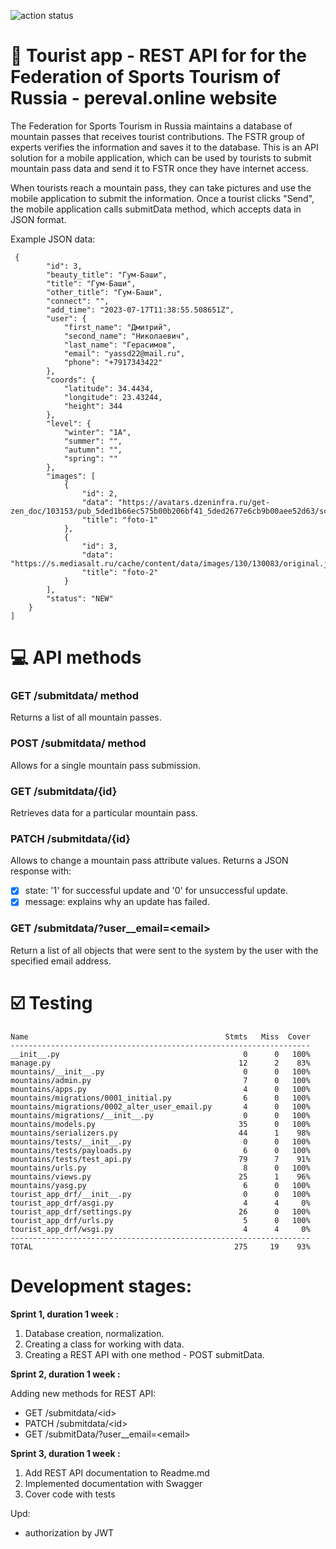![action status](https://github.com/mojout/tourist_app/actions/workflows/django.yml/badge.svg)

# :sunrise_over_mountains: Tourist app - REST API for for the Federation of Sports Tourism of Russia - pereval.online website
The Federation for Sports Tourism in Russia maintains a database of mountain passes that receives tourist contributions. The FSTR group of experts verifies the information and saves it to the database. This is an API solution for a mobile application, which can be used by tourists to submit mountain pass data and send it to FSTR once they have internet access.

When tourists reach a mountain pass, they can take pictures and use the mobile application to submit the information. Once a tourist clicks "Send", the mobile application calls submitData method, which accepts data in JSON format.

Example JSON data:
```
 {
        "id": 3,
        "beauty_title": "Гум-Баши",
        "title": "Гум-Баши",
        "other_title": "Гум-Баши",
        "connect": "",
        "add_time": "2023-07-17T11:38:55.508651Z",
        "user": {
            "first_name": "Дмитрий",
            "second_name": "Николаевич",
            "last_name": "Герасимов",
            "email": "yassd22@mail.ru",
            "phone": "+7917343422"
        },
        "coords": {
            "latitude": 34.4434,
            "longitude": 23.43244,
            "height": 344
        },
        "level": {
            "winter": "1A",
            "summer": "",
            "autumn": "",
            "spring": ""
        },
        "images": [
            {
                "id": 2,
                "data": "https://avatars.dzeninfra.ru/get-zen_doc/103153/pub_5ded1b66ec575b00b206bf41_5ded2677e6cb9b00aee52d63/scale_1200",
                "title": "foto-1"
            },
            {
                "id": 3,
                "data": "https://s.mediasalt.ru/cache/content/data/images/130/130083/original.jpg",
                "title": "foto-2"
            }
        ],
        "status": "NEW"
    }
]
```
# :computer: API methods
### GET /submitdata/ method
Returns a list of all mountain passes.
### POST /submitdata/ method
Allows for a single mountain pass submission.
### GET /submitdata/{id}
Retrieves data for a particular mountain pass.
### PATCH /submitdata/{id}
Allows to change a mountain pass attribute values. Returns a JSON response with:
- [X] state: '1' for successful update and '0' for unsuccessful update.
- [X] message: explains why an update has failed.
### GET /submitdata/?user__email=\<email> 
Return a list of all objects that were sent to the system by the user with the specified email address.

# ☑️ Testing

```
Name                                            Stmts   Miss  Cover
-------------------------------------------------------------------
__init__.py                                         0      0   100%
manage.py                                          12      2    83%
mountains/__init__.py                               0      0   100%
mountains/admin.py                                  7      0   100%
mountains/apps.py                                   4      0   100%
mountains/migrations/0001_initial.py                6      0   100%
mountains/migrations/0002_alter_user_email.py       4      0   100%
mountains/migrations/__init__.py                    0      0   100%
mountains/models.py                                35      0   100%
mountains/serializers.py                           44      1    98%
mountains/tests/__init__.py                         0      0   100%
mountains/tests/payloads.py                         6      0   100%
mountains/tests/test_api.py                        79      7    91%
mountains/urls.py                                   8      0   100%
mountains/views.py                                 25      1    96%
mountains/yasg.py                                   6      0   100%
tourist_app_drf/__init__.py                         0      0   100%
tourist_app_drf/asgi.py                             4      4     0%
tourist_app_drf/settings.py                        26      0   100%
tourist_app_drf/urls.py                             5      0   100%
tourist_app_drf/wsgi.py                             4      4     0%
-------------------------------------------------------------------
TOTAL                                             275     19    93%
```

# Development stages:
**Sprint 1, duration 1 week :**
1. Database creation, normalization.
2. Creating a class for working with data.
3. Creating a REST API with one method - POST submitData.

**Sprint 2, duration 1 week :**

Adding new methods for REST API:
   - GET /submitdata/\<id>
   - PATCH /submitdata/\<id>
   - GET /submitData/?user__email=\<email>
     
**Sprint 3, duration 1 week :**
1. Add REST API documentation to Readme.md
2. Implemented documentation with Swagger
3. Cover code with tests

Upd:
* authorization by JWT
